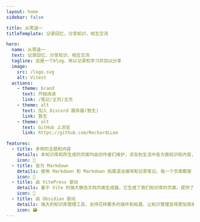 ```yaml
---
layout: home
sidebar: false

title: 从零道一
titleTemplate: 记录回忆，分享知识，相互交流

hero:
  name: 从零道一
  text: 记录回忆，分享知识，相互交流
  tagline: 这是一个blog，用以记录和学习并加以分享
  image:
    src: /logo.svg
    alt: Vitest
  actions:
    - theme: brand
      text: 开始阅读
      link: /笔记/主页/主页
    - theme: alt
      text: 加入 Discord 服务器(暂无)
      link: 暂无
    - theme: alt
      text: GitHub 上浏览
      link: https://github.com/RechardLLee

features:
  - title: 多样的主题和内容
    details: 本知识库和所生成的页面均由创作者们维护，涉及到生活中各方面知识和内容，也不乏我们的回忆和畅想。
    icon: 🌈
  - title: 皆为 Markdown
    details: 使用 Markdown 和 Markdown 拓展语法编写和记录笔记，每一个页面都是 Markdown 文件。
    icon: 📃
  - title: 由 VitePress 驱动
    details: 基于 Vite 的强大静态文档页面生成器，它生成了我们知识库的页面，提供了简单易用的主题和工具。
    icon: 🚀
  - title: 由 Obsidian 驱动
    details: 强大的知识库管理工具，支持花样繁多的插件和拓展，让知识管理变得更加简单。
    icon: 🗃
---
```


